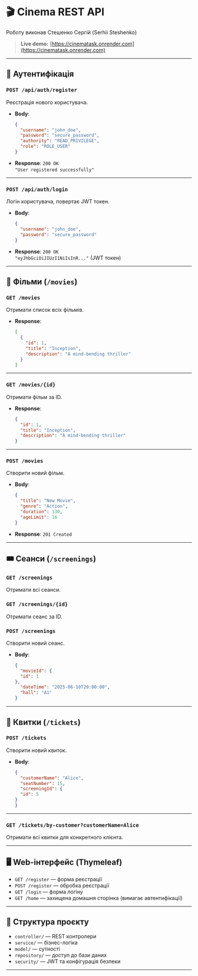 # 🎬 Cinema REST API
Роботу виконав Стешенко Сергій (Serhii Steshenko)

> **Live demo:** [https://cinematask.onrender.com](https://cinematask.onrender.com)

---

## 🔐 Аутентифікація

### `POST /api/auth/register`
Реєстрація нового користувача.

- **Body**:
  ```json
  {
    "username": "john_doe",
    "password": "secure_password",
    "authority": "READ_PRIVILEGE",
    "role": "ROLE_USER"
  }
  ```
- **Response**: `200 OK`  
  `"User registered successfully"`

---

### `POST /api/auth/login`
Логін користувача, повертає JWT токен.

- **Body**:
  ```json
  {
    "username": "john_doe",
    "password": "secure_password"
  }
  ```
- **Response**: `200 OK`  
  `"eyJhbGciOiJIUzI1NiIsInR..."` (JWT токен)

---

## 🎥 Фільми (`/movies`)

### `GET /movies`
Отримати список всіх фільмів.

- **Response**:
  ```json
  [
    {
      "id": 1,
      "title": "Inception",
      "description": "A mind-bending thriller"
    }
  ]
  ```

---

### `GET /movies/{id}`
Отримати фільм за ID.

- **Response**:
  ```json
  {
    "id": 1,
    "title": "Inception",
    "description": "A mind-bending thriller"
  }
  ```

---

### `POST /movies`
Створити новий фільм.

- **Body**:
  ```json
  {
    "title": "New Movie",
    "genre": "Action",
    "duration": 130,
    "ageLimit": 16
  }
  ```

- **Response**: `201 Created`

---

## 🎟️ Сеанси (`/screenings`)

### `GET /screenings`
Отримати всі сеанси.

### `GET /screenings/{id}`
Отримати сеанс за ID.

### `POST /screenings`
Створити новий сеанс.

- **Body**:
  ```json
  {
    "movieId": {
    "id": 1
  },
    "dateTime": "2025-06-10T20:00:00",
    "hall": "A1"
  }
  ```

---

## 🧾 Квитки (`/tickets`)

### `POST /tickets`
Створити новий квиток.

- **Body**:
  ```json
  {
    "customerName": "Alice",
    "seatNumber": 15,
    "screeningId": {
    "id": 5
  }
  }
  ```

---

### `GET /tickets/by-customer?customerName=Alice`
Отримати всі квитки для конкретного клієнта.

---

## 🖥️ Web-інтерфейс (Thymeleaf)

- `GET /register` — форма реєстрації
- `POST /register` — обробка реєстрації
- `GET /login` — форма логіну
- `GET /home` — захищена домашня сторінка (вимагає автентифікації)

---

## 📂 Структура проєкту

- `controller/` — REST контролери
- `service/` — бізнес-логіка
- `model/` — сутності
- `repository/` — доступ до бази даних
- `security/` — JWT та конфігурація безпеки

---
